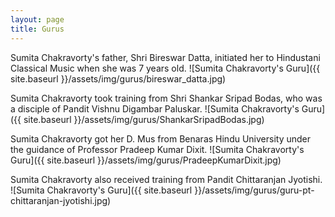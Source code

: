 ```yaml
---
layout: page
title: Gurus
---
```

Sumita Chakravorty's father, Shri Bireswar Datta, initiated her to Hindustani Classical Music when she was 7 years old.
![Sumita Chakravorty's Guru]({{ site.baseurl }}/assets/img/gurus/bireswar_datta.jpg)

Sumita Chakravorty took training from Shri Shankar Sripad Bodas, who was a disciple of Pandit Vishnu Digambar Paluskar.
![Sumita Chakravorty's Guru]({{ site.baseurl }}/assets/img/gurus/ShankarSripadBodas.jpg)

Sumita Chakravorty got her D. Mus from Benaras Hindu University under the guidance of Professor Pradeep Kumar Dixit.
![Sumita Chakravorty's Guru]({{ site.baseurl }}/assets/img/gurus/PradeepKumarDixit.jpg)

Sumita Chakravorty also received training from Pandit Chittaranjan Jyotishi.
![Sumita Chakravorty's Guru]({{ site.baseurl }}/assets/img/gurus/guru-pt-chittaranjan-jyotishi.jpg)

